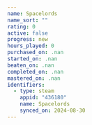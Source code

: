 ```yaml
---
name: Spacelords
name_sort: ""
rating: 0
active: false
progress: new
hours_played: 0
purchased_on: .nan
started_on: .nan
beaten_on: .nan
completed_on: .nan
mastered_on: .nan
identifiers:
  - type: steam
    appid: "436180"
    name: Spacelords
    synced_on: 2024-08-30
---
```

